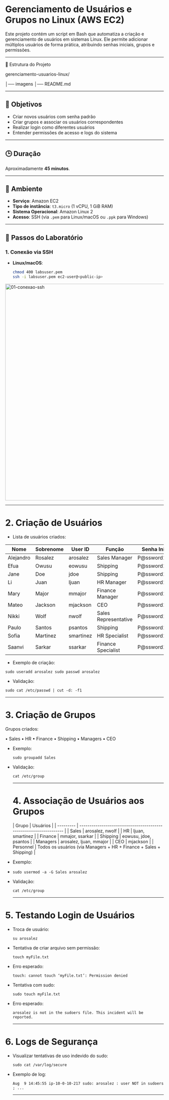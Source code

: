 # Gerenciamento de Usuários e Grupos no Linux (AWS EC2)

Este projeto contém um script em Bash que automatiza a criação e gerenciamento de usuários em sistemas Linux. Ele permite adicionar múltiplos usuários de forma prática, atribuindo senhas iniciais, grupos e permissões.

---

📂 Estrutura do Projeto

gerenciamento-usuarios-linux/

│── imagens
│── README.md

---

## 🎯 Objetivos

- Criar novos usuários com senha padrão  
- Criar grupos e associar os usuários correspondentes  
- Realizar login como diferentes usuários  
- Entender permissões de acesso e logs do sistema  

---

## 🕒 Duração

Aproximadamente **45 minutos**.

---

## 🚀 Ambiente

- **Serviço**: Amazon EC2  
- **Tipo de instância**: `t3.micro` (1 vCPU, 1 GiB RAM)  
- **Sistema Operacional**: Amazon Linux 2  
- **Acesso**: SSH (via `.pem` para Linux/macOS ou `.ppk` para Windows)  

---

## 📌 Passos do Laboratório

### 1. Conexão via SSH

- **Linux/macOS**:
  ```bash
  chmod 400 labsuser.pem
  ssh -i labsuser.pem ec2-user@<public-ip>

<img width="1289" height="689" alt="01-conexao-ssh" src="https://github.com/user-attachments/assets/9846d596-a16f-4a19-a3df-e44742fa21d9" />

---

# 2. Criação de Usuários

- Lista de usuários criados:

| Nome      | Sobrenome | User ID   | Função               | Senha Inicial  |
| --------- | --------- | --------- | -------------------- | -------------- |
| Alejandro | Rosalez   | arosalez  | Sales Manager        | P\@ssword1234! |
| Efua      | Owusu     | eowusu    | Shipping             | P\@ssword1234! |
| Jane      | Doe       | jdoe      | Shipping             | P\@ssword1234! |
| Li        | Juan      | ljuan     | HR Manager           | P\@ssword1234! |
| Mary      | Major     | mmajor    | Finance Manager      | P\@ssword1234! |
| Mateo     | Jackson   | mjackson  | CEO                  | P\@ssword1234! |
| Nikki     | Wolf      | nwolf     | Sales Representative | P\@ssword1234! |
| Paulo     | Santos    | psantos   | Shipping             | P\@ssword1234! |
| Sofia     | Martinez  | smartinez | HR Specialist        | P\@ssword1234! |
| Saanvi    | Sarkar    | ssarkar   | Finance Specialist   | P\@ssword1234! |

- Exemplo de criação:

``sudo useradd arosalez
sudo passwd arosalez``

- Validação:

``sudo cat /etc/passwd | cut -d: -f1``

---

# 3. Criação de Grupos

Grupos criados:

• Sales
• HR
• Finance
• Shipping
• Managers
• CEO

- Exemplo:

  ``sudo groupadd Sales``

- Validação:

  ``cat /etc/group``

  ---

  # 4. Associação de Usuários aos Grupos

  | Grupo     | Usuários                                                           |
| --------- | ------------------------------------------------------------------ |
| Sales     | arosalez, nwolf                                                    |
| HR        | ljuan, smartinez                                                   |
| Finance   | mmajor, ssarkar                                                    |
| Shipping  | eowusu, jdoe, psantos                                              |
| Managers  | arosalez, ljuan, mmajor                                            |
| CEO       | mjackson                                                           |
| Personnel | Todos os usuários (via Managers + HR + Finance + Sales + Shipping) |

- Exemplo:
- 
  `sudo usermod -a -G Sales arosalez`
  
- Validação:
  
  ``cat /etc/group``

  ---

# 5. Testando Login de Usuários

- Troca de usuário:

  ``su arosalez``

- Tentativa de criar arquivo sem permissão:

  `touch myFile.txt`

- Erro esperado:

  `touch: cannot touch ‘myFile.txt’: Permission denied`

- Tentativa com sudo:

  `sudo touch myFile.txt`

- Erro esperado:

  `arosalez is not in the sudoers file. This incident will be reported.`

  ---

# 6. Logs de Segurança

- Visualizar tentativas de uso indevido do sudo:

  ``sudo cat /var/log/secure``

- Exemplo de log:

  ``Aug  9 14:45:55 ip-10-0-10-217 sudo: arosalez : user NOT in sudoers ; ...``

  ---
  










